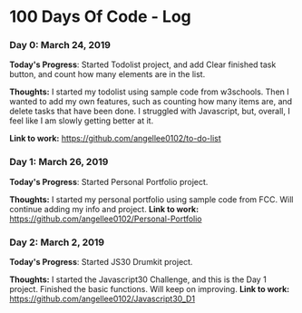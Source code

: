 # 100 Days Of Code - Log

### Day 0: March 24, 2019 

**Today's Progress**: Started Todolist project, and add Clear finished task button, and count how many elements are in the list.

**Thoughts:** I started my todolist using sample code from w3schools. Then I wanted to add my own features, such as counting how many items are, and delete tasks that have been done. I struggled with Javascript, but, overall, I feel like I am slowly getting better at it.

**Link to work:** https://github.com/angellee0102/to-do-list


### Day 1: March 26, 2019 

**Today's Progress**: Started Personal Portfolio project.

**Thoughts:** I started my personal portfolio using sample code from FCC. Will continue adding my info and project.
**Link to work:** https://github.com/angellee0102/Personal-Portfolio

### Day 2: March 2, 2019 

**Today's Progress**: Started JS30 Drumkit project.

**Thoughts:** I started the Javascript30 Challenge, and this is the Day 1 project. Finished the basic functions. Will keep on improving.
**Link to work:** https://github.com/angellee0102/Javascript30_D1
